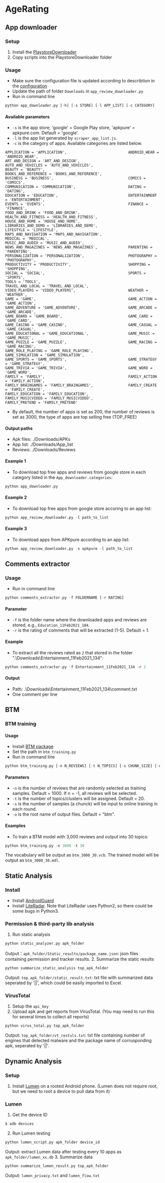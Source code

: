 # AgeRating

## App downloader

### Setup
1. Install the [PlaystoreDownloader](https://github.com/ClaudiuGeorgiu/PlaystoreDownloader)
2. Copy scripts into the PlaystoreDownloader folder

### Usage
* Make sure the configuration file is updated according to describtion in the [configuration](https://github.com/ClaudiuGeorgiu/PlaystoreDownloader#-configuration)
* Update the path of folder `Downloads` in `app_review_downloader.py`
* Run in command line 
```Python
python app_downloader.py [-h] [-s STORE] [-l APP_LIST] [-c CATEGORY]
```

#### Available parameters

* `-s` is the app store, 'google' = Google Play store, 'apkpure' = apkpure.com. Default = 'google'.
* `-l` is the app list generated by ```scraper_app_list.js```.
* `-c` is the category of apps. Available categories are listed below.
```
APPLICATION = 'APPLICATION',                            ANDROID_WEAR = 'ANDROID_WEAR',
ART_AND_DESIGN = 'ART_AND_DESIGN',                      AUTO_AND_VEHICLES = 'AUTO_AND_VEHICLES',
BEAUTY = 'BEAUTY',                                      BOOKS_AND_REFERENCE = 'BOOKS_AND_REFERENCE',
BUSINESS = 'BUSINESS',                                  COMICS = 'COMICS',
COMMUNICATION = 'COMMUNICATION',                        DATING = 'DATING',
EDUCATION = 'EDUCATION',                                ENTERTAINMENT = 'ENTERTAINMENT',
EVENTS = 'EVENTS',                                      FINANCE = 'FINANCE',
FOOD_AND_DRINK = 'FOOD_AND_DRINK',                      HEALTH_AND_FITNESS = 'HEALTH_AND_FITNESS',
HOUSE_AND_HOME = 'HOUSE_AND_HOME',                      LIBRARIES_AND_DEMO = 'LIBRARIES_AND_DEMO',
LIFESTYLE = 'LIFESTYLE',                                MAPS_AND_NAVIGATION = 'MAPS_AND_NAVIGATION',
MEDICAL = 'MEDICAL',                                    MUSIC_AND_AUDIO = 'MUSIC_AND_AUDIO',
NEWS_AND_MAGAZINES = 'NEWS_AND_MAGAZINES',              PARENTING = 'PARENTING',
PERSONALIZATION = 'PERSONALIZATION',                    PHOTOGRAPHY = 'PHOTOGRAPHY',
PRODUCTIVITY = 'PRODUCTIVITY',                          SHOPPING = 'SHOPPING',
SOCIAL = 'SOCIAL',                                      SPORTS = 'SPORTS',
TOOLS = 'TOOLS',                                        TRAVEL_AND_LOCAL = 'TRAVEL_AND_LOCAL',
VIDEO_PLAYERS = 'VIDEO_PLAYERS',                        WEATHER = 'WEATHER',
GAME = 'GAME',                                          GAME_ACTION = 'GAME_ACTION',
GAME_ADVENTURE = 'GAME_ADVENTURE',                      GAME_ARCADE = 'GAME_ARCADE',
GAME_BOARD = 'GAME_BOARD',                              GAME_CARD = 'GAME_CARD',
GAME_CASINO = 'GAME_CASINO',                            GAME_CASUAL = 'GAME_CASUAL',
GAME_EDUCATIONAL = 'GAME_EDUCATIONAL',                  GAME_MUSIC = 'GAME_MUSIC',
GAME_PUZZLE = 'GAME_PUZZLE',                            GAME_RACING = 'GAME_RACING',
GAME_ROLE_PLAYING = 'GAME_ROLE_PLAYING',                GAME_SIMULATION = 'GAME_SIMULATION',
GAME_SPORTS = 'GAME_SPORTS',                            GAME_STRATEGY = 'GAME_STRATEGY',
GAME_TRIVIA = 'GAME_TRIVIA',                            GAME_WORD = 'GAME_WORD',
FAMILY = 'FAMILY',                                      FAMILY_ACTION = 'FAMILY_ACTION',
FAMILY_BRAINGAMES = 'FAMILY_BRAINGAMES',                FAMILY_CREATE = 'FAMILY_CREATE',
FAMILY_EDUCATION = 'FAMILY_EDUCATION',                  FAMILY_MUSICVIDEO = 'FAMILY_MUSICVIDEO',
FAMILY_PRETEND = 'FAMILY_PRETEND'
```
* By default, the number of apps is set as 200, the number of reviews is set as 3000, the type of apps are top selling free (TOP_FREE)
#### Output paths
* Apk files: ./Downloads/APKs
* App list: ./Downloads/App_list
* Reviews: ./Downloads/Reviews

#### Example 1
* To download top free apps and reviews from google store in each category listed in the ```App_downloader.categories```: 
```Python
python app_downloader.py
```
#### Example 2
* To download top free apps from google store accoring to an app list:
```Python
python app_review_downloader.py -l path_to_list
```
#### Example 3
* To download apps from APKpure according to an app list:
```Python
python app_review_downloader.py -s apkpure -l path_to_list
```
## Comments extractor
### Usage
* Run in command line 
```Python
python comments_extractor.py -f FOLDERNAME [-r RATING]
```
#### Parameter
* `-f` is the folder name where the downloaded apps and reviews are stored, e.g., `Education_11Feb2021_184`.
* `-r` is the rating of comments that will be extracted (1-5). Default = 1.
#### Example
* To extract all the reviews rated as `2` that stored in the folder ".\Downloads\Entertainment_11Feb2021_134":
```Python
python comments_extractor.py -f Entertainment_11Feb2021_134 -r 2
```
#### Output
* Path: .\Downloads\Entertainment_11Feb2021_134\comment.txt
* One comment per line

## BTM
### BTM training
#### Usage
* Install [BTM package](https://github.com/markoarnauto/biterm)
* Set the path in `btm_training.py`
* Run in command line
```Python
python btm_training.py [-n N_REVIEWS] [-t N_TOPICS] [-s CHUNK_SIZE] [-o OUTPUT_FILENAME]
```
#### Parameters
* `-n` is the number of reviews that are randomly selected as training samples. Default = 1000. If n = -1, all reviews will be selected.
* `-t` is the number of topics/clusters will be assigned. Default = 20.
* `-s` is the number of samples (a chunck) will be input to online training in each round.
* `-o` is the root name of output files. Default = "btm".
#### Examples
* To train a BTM model with 3,000 reviews and output into 30 topics:
```Python
python btm_training.py -n 3000 -t 30
```
The vocabulary will be output as `btm_3000_30.vcb`. The trained model will be output as `btm_3000_30.mdl`.

## Static Analysis

### Install
* Install [AndroidGuard](https://github.com/androguard/androguard)
* Install [LiteRadar](https://github.com/pkumza/LiteRadar). Note that LiteRadar uses Python2, so there could be some bugs in Python3.
### Permission & third-party lib analysis
1. Run static analysis
```Python
python static_analyzer.py apk_folder
```
Output：```apk_folder/Static_results/package_name.json```: json files containing permission and tracker results.
2. Summarize the static results
```Python
python summarize_static_analysis top_apk_folder
```
Output: ```top_apk_folder/static_result.txt```: txt file with summarized data seperated by '||', which could be easily imported to Excel.
### VirusTotal
1. Setup the ```api_key```
2. Upload apk and get reports from VirusTotal. (You may need to run this for several times to collect all reports)
```Python
python virus_total.py top_apk_folder
```
Output: ```top_apk_folder/vt_restuls.txt```: txt file containing number of engines that detected malware and the package name of corrusponding apk, seperated by '||'.

## Dynamic Analysis
### Setup
1. Install [Lumen](https://play.google.com/store/apps/details?id=edu.berkeley.icsi.haystack) on a rooted Android phone. (Lumen does not require root, but we need to root a device to pull data from it)
### Lumen
1. Get the device ID
```Bash
$ adb devices
```
2. Run Lumen testing
```Python
python lumen_script.py apk_folder device_id
```
Output: extract Lumen data after testing every 10 apps as ```apk_folder/lumen_xx.db```
3. Summarize data 
```Python
python summarize_lumen_result.py top_apk_folder
```
Output: ```lumen_privacy.txt``` and ```lumen_flow.txt```
